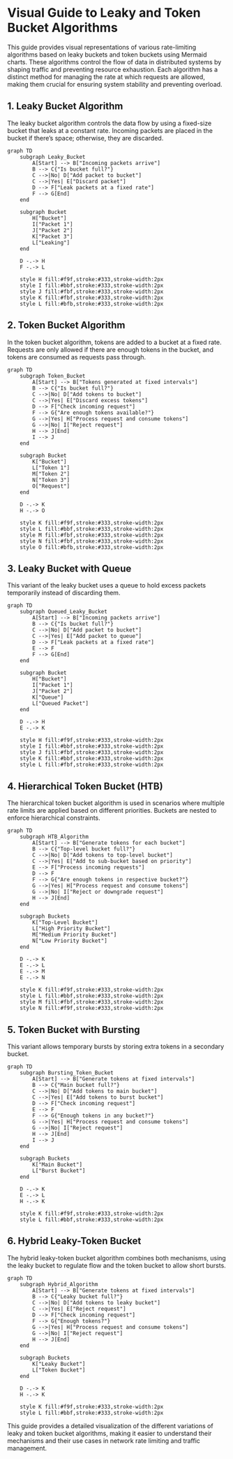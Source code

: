 # Visual Guide to Leaky and Token Bucket Algorithms

This guide provides visual representations of various rate-limiting algorithms based on leaky buckets and token buckets using Mermaid charts. These algorithms control the flow of data in distributed systems by shaping traffic and preventing resource exhaustion. Each algorithm has a distinct method for managing the rate at which requests are allowed, making them crucial for ensuring system stability and preventing overload.

## 1. Leaky Bucket Algorithm

The leaky bucket algorithm controls the data flow by using a fixed-size bucket that leaks at a constant rate. Incoming packets are placed in the bucket if there’s space; otherwise, they are discarded.

```mermaid
graph TD
    subgraph Leaky_Bucket
        A[Start] --> B["Incoming packets arrive"]
        B --> C{"Is bucket full?"}
        C -->|No| D["Add packet to bucket"]
        C -->|Yes| E["Discard packet"]
        D --> F["Leak packets at a fixed rate"]
        F --> G[End]
    end

    subgraph Bucket
        H["Bucket"]
        I["Packet 1"]
        J["Packet 2"]
        K["Packet 3"]
        L["Leaking"]
    end
    
    D -.-> H
    F -.-> L

    style H fill:#f9f,stroke:#333,stroke-width:2px
    style I fill:#bbf,stroke:#333,stroke-width:2px
    style J fill:#fbf,stroke:#333,stroke-width:2px
    style K fill:#fbf,stroke:#333,stroke-width:2px
    style L fill:#bfb,stroke:#333,stroke-width:2px
```

## 2. Token Bucket Algorithm

In the token bucket algorithm, tokens are added to a bucket at a fixed rate. Requests are only allowed if there are enough tokens in the bucket, and tokens are consumed as requests pass through.

```mermaid
graph TD
    subgraph Token_Bucket
        A[Start] --> B["Tokens generated at fixed intervals"]
        B --> C{"Is bucket full?"}
        C -->|No| D["Add tokens to bucket"]
        C -->|Yes| E["Discard excess tokens"]
        D --> F["Check incoming request"]
        F --> G{"Are enough tokens available?"}
        G -->|Yes| H["Process request and consume tokens"]
        G -->|No| I["Reject request"]
        H --> J[End]
        I --> J
    end

    subgraph Bucket
        K["Bucket"]
        L["Token 1"]
        M["Token 2"]
        N["Token 3"]
        O["Request"]
    end
    
    D -.-> K
    H -.-> O

    style K fill:#f9f,stroke:#333,stroke-width:2px
    style L fill:#bbf,stroke:#333,stroke-width:2px
    style M fill:#fbf,stroke:#333,stroke-width:2px
    style N fill:#fbf,stroke:#333,stroke-width:2px
    style O fill:#bfb,stroke:#333,stroke-width:2px
```

## 3. Leaky Bucket with Queue

This variant of the leaky bucket uses a queue to hold excess packets temporarily instead of discarding them.

```mermaid
graph TD
    subgraph Queued_Leaky_Bucket
        A[Start] --> B["Incoming packets arrive"]
        B --> C{"Is bucket full?"}
        C -->|No| D["Add packet to bucket"]
        C -->|Yes| E["Add packet to queue"]
        D --> F["Leak packets at a fixed rate"]
        E --> F
        F --> G[End]
    end

    subgraph Bucket
        H["Bucket"]
        I["Packet 1"]
        J["Packet 2"]
        K["Queue"]
        L["Queued Packet"]
    end
    
    D -.-> H
    E -.-> K

    style H fill:#f9f,stroke:#333,stroke-width:2px
    style I fill:#bbf,stroke:#333,stroke-width:2px
    style J fill:#fbf,stroke:#333,stroke-width:2px
    style K fill:#bbf,stroke:#333,stroke-width:2px
    style L fill:#fbf,stroke:#333,stroke-width:2px
```

## 4. Hierarchical Token Bucket (HTB)

The hierarchical token bucket algorithm is used in scenarios where multiple rate limits are applied based on different priorities. Buckets are nested to enforce hierarchical constraints.

```mermaid
graph TD
    subgraph HTB_Algorithm
        A[Start] --> B["Generate tokens for each bucket"]
        B --> C{"Top-level bucket full?"}
        C -->|No| D["Add tokens to top-level bucket"]
        C -->|Yes| E["Add to sub-bucket based on priority"]
        E --> F["Process incoming requests"]
        D --> F
        F --> G{"Are enough tokens in respective bucket?"}
        G -->|Yes| H["Process request and consume tokens"]
        G -->|No| I["Reject or downgrade request"]
        H --> J[End]
    end

    subgraph Buckets
        K["Top-Level Bucket"]
        L["High Priority Bucket"]
        M["Medium Priority Bucket"]
        N["Low Priority Bucket"]
    end
    
    D -.-> K
    E -.-> L
    E -.-> M
    E -.-> N

    style K fill:#f9f,stroke:#333,stroke-width:2px
    style L fill:#bbf,stroke:#333,stroke-width:2px
    style M fill:#fbf,stroke:#333,stroke-width:2px
    style N fill:#f9f,stroke:#333,stroke-width:2px
```

## 5. Token Bucket with Bursting

This variant allows temporary bursts by storing extra tokens in a secondary bucket.

```mermaid
graph TD
    subgraph Bursting_Token_Bucket
        A[Start] --> B["Generate tokens at fixed intervals"]
        B --> C{"Main bucket full?"}
        C -->|No| D["Add tokens to main bucket"]
        C -->|Yes| E["Add tokens to burst bucket"]
        D --> F["Check incoming request"]
        E --> F
        F --> G{"Enough tokens in any bucket?"}
        G -->|Yes| H["Process request and consume tokens"]
        G -->|No| I["Reject request"]
        H --> J[End]
        I --> J
    end

    subgraph Buckets
        K["Main Bucket"]
        L["Burst Bucket"]
    end
    
    D -.-> K
    E -.-> L
    H -.-> K

    style K fill:#f9f,stroke:#333,stroke-width:2px
    style L fill:#bbf,stroke:#333,stroke-width:2px
```

## 6. Hybrid Leaky-Token Bucket

The hybrid leaky-token bucket algorithm combines both mechanisms, using the leaky bucket to regulate flow and the token bucket to allow short bursts.

```mermaid
graph TD
    subgraph Hybrid_Algorithm
        A[Start] --> B["Generate tokens at fixed intervals"]
        B --> C{"Leaky bucket full?"}
        C -->|No| D["Add tokens to leaky bucket"]
        C -->|Yes| E["Reject request"]
        D --> F["Check incoming request"]
        F --> G{"Enough tokens?"}
        G -->|Yes| H["Process request and consume tokens"]
        G -->|No| I["Reject request"]
        H --> J[End]
    end

    subgraph Buckets
        K["Leaky Bucket"]
        L["Token Bucket"]
    end
    
    D -.-> K
    H -.-> K

    style K fill:#f9f,stroke:#333,stroke-width:2px
    style L fill:#bbf,stroke:#333,stroke-width:2px
```

This guide provides a detailed visualization of the different variations of leaky and token bucket algorithms, making it easier to understand their mechanisms and their use cases in network rate limiting and traffic management.
